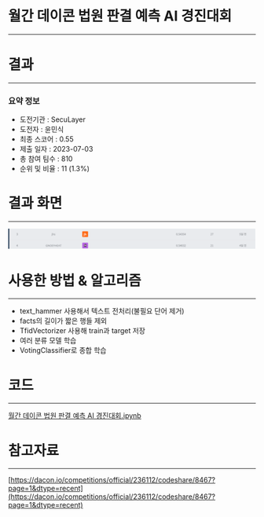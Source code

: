 # 월간 데이콘 법원 판결 예측 AI 경진대회
-----------------------------------
# 결과
-----------------------------------
### 요약 정보
  * 도전기관 : SecuLayer
  * 도전자 : 윤민식
  * 최종 스코어 : 0.55
  * 제출 일자 : 2023-07-03
  * 총 참여 팀수 : 810
  * 순위 및 비율 : 11 (1.3%)
# 결과 화면
-----------------------------------
![rank](./img/rank.PNG)
# 사용한 방법 & 알고리즘
----------------------------------
  * text_hammer 사용해서 텍스트 전처리(불필요 단어 제거)
  * facts의 길이가 짧은 행들 제외
  * TfidVectorizer 사용해 train과 target 저장
  * 여러 분류 모델 학습
  * VotingClassifier로 종합 학습
# 코드
----------------------------------
[월간 데이콘 법원 판결 예측 AI 경진대회.ipynb](./월간_데이콘_법원_판결_예측_AI_경진대회.ipynb)
# 참고자료
----------------------------------
[https://dacon.io/competitions/official/236112/codeshare/8467?page=1&dtype=recent](https://dacon.io/competitions/official/236112/codeshare/8467?page=1&dtype=recent)
